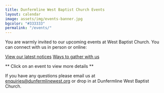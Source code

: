 ```yaml
---
title: Dunfermline West Baptist Church Events
layout: calendar
image: assets/img/events-banner.jpg
bgcolor: "#333333"
permalink: "/events/"
---
```

<div class='row'>
<div class="col-lg-12 text-normal">
You are warmly invited to our upcoming events at West Baptist Church. You can connect with us in person or online:

<p class='center'>
   <a href='/notices/' class='btn btn-xl btn-primary mt-4 call2action'>View our latest notices</a>  <a href='/online/' class='btn btn-xl btn-primary mt-4 call2action'>Ways to gather with us</a>
</p>

<p id="church-event">** Click on an event to view more details **</p>

<!-- church calendar -->
<div id="church-calendar"></div>
<!-- For google calendar integration -->

<script src="{{site.url}}/assets/fcal/lib/main.js"></script>
<link href='{{site.url}}/assets/fcal/lib/main.css' rel='stylesheet' />
<script src="https://cdn.jsdelivr.net/npm/moment@2/moment.min.js"></script>
<script src="{{site.url}}/assets/fcal.js"></script>


If you have any questions please email us at <a href='mailto:enquiries@dunfermlinewest.org?subject=events'>enquiries@dunfermlinewest.org</a> or drop in at Dunfermline West Baptist Church.

</div></div>